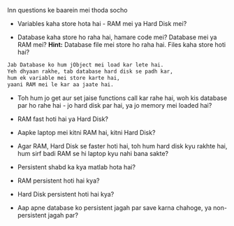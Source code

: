 Inn questions ke baarein mei thoda socho

- Variables kaha store hota hai - RAM mei ya Hard Disk mei?

- Database kaha store ho raha hai, hamare code mei? Database mei ya RAM mei?
**Hint:**
Database file mei store ho raha hai. Files kaha store hoti hai?

```markdown
Jab Database ko hum jObject mei load kar lete hai.
Yeh dhyaan rakhe, tab database hard disk se padh kar,
hum ek variable mei store karte hai,
yaani RAM mei le kar aa jaate hai.
```

- Toh hum jo get aur set jaise functions call kar rahe hai, woh kis database par ho rahe hai - jo hard disk par hai, ya jo memory mei loaded hai?

- RAM fast hoti hai ya Hard Disk?

- Aapke laptop mei kitni RAM hai, kitni Hard Disk?

- Agar RAM, Hard Disk se faster hoti hai, toh hum hard disk kyu rakhte hai, hum sirf badi RAM se hi laptop kyu nahi bana sakte?

- Persistent shabd ka kya matlab hota hai?

- RAM persistent hoti hai kya?

- Hard Disk persistent hoti hai kya?

- Aap apne database ko persistent jagah par save karna chahoge, ya non-persistent jagah par?